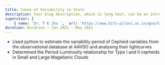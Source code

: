 ```yaml
---
title: Cause of Variability in Stars
description: Your blog description, which is long text, can be an introduction to the post or a paragraph of the post.
supervisor: [
    { name: 'Dr. T K Jha ',  url: 'https://www.bits-pilani.ac.in/goa/tarun-kumar-jha/' } ]
duration: Duration ~ Jan 2021 - May 2021
---
```


- Used python to estimate the variability period of Cepheid variables from the observational database at AAVSO and analysing their lightcurves
- Determined the Period-Luminosity relationship for Type I and II cepheids in Small and Large Magellanic Clouds
